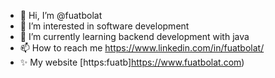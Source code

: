 - 👋 Hi, I’m @fuatbolat
- 👀 I’m interested in software development
- 🌱 I’m currently learning backend development with java
- 📫 How to reach me https://www.linkedin.com/in/fuatbolat/
- ✨ My website [https:fuatb]https://www.fuatbolat.com)

<!---
fuatbolat/fuatbolat is a ✨ special ✨ repository because its `README.md` (this file) appears on your GitHub profile.
You can click the Preview link to take a look at your changes.
--->
